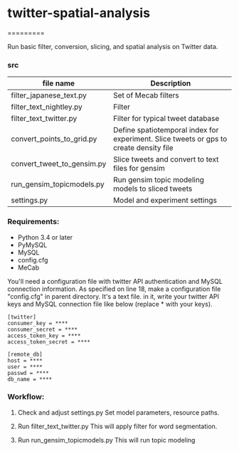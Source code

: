 # twitter-spatial-analysis
=========

Run basic filter, conversion, slicing, and spatial analysis on Twitter data.

### src

| file name     | Description                    |
| ------------- | ------------------------------ |
| filter_japanese_text.py | Set of Mecab filters |
| filter_text_nightley.py | Filter |
| filter_text_twitter.py | Filter for typical tweet database |
| convert_points_to_grid.py | Define spatiotemporal index for experiment. Slice tweets or gps to create density file |
| convert_tweet_to_gensim.py | Slice tweets and convert to text files for gensim |
| run_gensim_topicmodels.py | Run gensim topic modeling models to sliced tweets |
| settings.py | Model and experiment settings |


### Requirements:
* Python 3.4 or later
* PyMySQL
* MySQL
* config.cfg
* MeCab

You'll need a configuration file with twitter API authentication and MySQL connection information.
As specified on line 18, make a configuration file "config.cfg" in parent directory.
It's a text file. in it, write your twitter API keys and MySQL
connection file like below (replace * with your keys).

```
[twitter]
consumer_key = ****
consumer_secret = ****
access_token_key = ****
access_token_secret = ****

[remote_db]
host = ****
user = ****
passwd = ****
db_name = ****
```

### Workflow:
1. Check and adjust settings.py
Set model parameters, resource paths.

2. Run filter_text_twitter.py
This will apply filter for word segmentation.

3. Run run_gensim_topicmodels.py
This will run topic modeling
